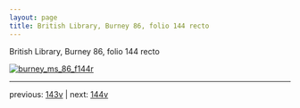 ```yaml
---
layout: page
title: British Library, Burney 86, folio 144 recto
---
```


British Library, Burney 86, folio 144 recto

[![burney_ms_86_f144r](http://www.homermultitext.org/iipsrv?IIIF=/project/homer/pyramidal/deepzoom/bl/burney86imgs/v1/burney_ms_86_f144r.tif/full/800,/0/default.jpg)](http://www.homermultitext.org/ict2/?urn=urn:cite2:bl:burney86imgs.v1:burney_ms_86_f144r) 

---

previous:  [143v](../143v/) | next: [144v](../144v/)
